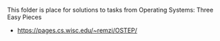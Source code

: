 This folder is place for solutions to tasks from Operating Systems: Three Easy Pieces
- https://pages.cs.wisc.edu/~remzi/OSTEP/

